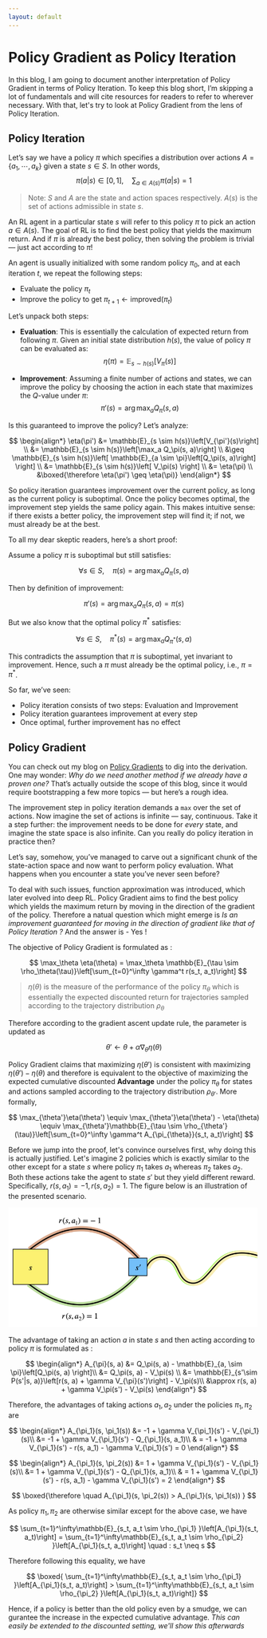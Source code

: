 ```yaml
---
layout: default
---
```


<link rel="stylesheet" href="/assets/theme.css">
<script src="/assets/theme-toggle.js" defer></script>
<link rel="icon" href="/assets/favicon.png" type="image/png">

<script type="text/javascript">
  window.MathJax = {
    tex: {
      inlineMath: [['$', '$'], ['\\(', '\\)']],
      processEscapes: true,
      processEnvironments: true
    },
    options: {
      renderActions: {
        findScript: [10, function (doc) {
          // escape Markdown italics (*) inside math
          for (const script of document.querySelectorAll('script[type^="math/tex"]')) {
            script.text = script.text.replace(/\^([^\s^_{}\\])/g, '^{$1}');
          }
        }, '']
      }
    }
  };
</script>

<script async id="MathJax-script" src="https://cdn.jsdelivr.net/npm/mathjax@3/es5/tex-mml-chtml.js"></script>

# Policy Gradient as Policy Iteration

In this blog, I am going to document another interpretation of Policy Gradient in terms of Policy Iteration. To keep this blog short, I’m skipping a lot of fundamentals and will cite resources for readers to refer to wherever necessary. With that, let's try to look at Policy Gradient from the lens of Policy Iteration.

## Policy Iteration

Let’s say we have a policy $\pi$ which specifies a distribution over actions $A = \{a_1, \cdots, a_k\}$ given a state $s \in S$. In other words,  
$$
\pi(a|s) \in [0, 1], \quad \sum_{a\in A(s)}\pi(a|s) = 1
$$
> Note: $S$ and $A$ are the state and action spaces respectively. $A(s)$ is the set of actions admissible in state $s$.

An RL agent in a particular state $s$ will refer to this policy $\pi$ to pick an action $a \in A(s)$. The goal of RL is to find the best policy that yields the maximum return. And if $\pi$ is already the best policy, then solving the problem is trivial — just act according to $\pi$!

An agent is usually initialized with some random policy $\pi_0$, and at each iteration $t$, we repeat the following steps:
- Evaluate the policy $\pi_t$
- Improve the policy to get $\pi_{t+1} \leftarrow \text{improved}(\pi_t)$

Let’s unpack both steps:

- **Evaluation**: This is essentially the calculation of expected return from following $\pi$. Given an initial state distribution $h(s)$, the value of policy $\pi$ can be evaluated as:
$$
\eta(\pi) = \mathbb{E}_{s \sim h(s)}\left[V_\pi(s)\right]
$$

- **Improvement**: Assuming a finite number of actions and states, we can improve the policy by choosing the action in each state that maximizes the $Q$-value under $\pi$:
$$
\pi'(s) = \arg\max_a Q_\pi(s, a)
$$

Is this guaranteed to improve the policy? Let’s analyze:

$$
\begin{align*}
\eta(\pi') &= \mathbb{E}_{s \sim h(s)}\left[V_{\pi'}(s)\right] \\
&= \mathbb{E}_{s \sim h(s)}\left[\max_a Q_\pi(s, a)\right] \\
&\geq \mathbb{E}_{s \sim h(s)}\left[ \mathbb{E}_{a \sim \pi}\left[Q_\pi(s, a)\right] \right] \\
&= \mathbb{E}_{s \sim h(s)}\left[ V_\pi(s) \right] \\
&= \eta(\pi) \\
&\boxed{\therefore \eta(\pi') \geq \eta(\pi)}
\end{align*}
$$

So policy iteration guarantees improvement over the current policy, as long as the current policy is suboptimal. Once the policy becomes optimal, the improvement step yields the same policy again. This makes intuitive sense: if there exists a better policy, the improvement step will find it; if not, we must already be at the best.

To all my dear skeptic readers, here’s a short proof:

Assume a policy $\pi$ is suboptimal but still satisfies:

$$
\forall s \in S,\quad \pi(s) = \arg\max_a Q_\pi(s, a)
$$

Then by definition of improvement:

$$
\pi'(s) = \arg\max_a Q_\pi(s, a) = \pi(s)
$$

But we also know that the optimal policy $\pi^*$ satisfies:

$$
\forall s \in S, \quad \pi^*(s) = \arg\max_a Q_{\pi^*}(s, a)
$$

This contradicts the assumption that $\pi$ is suboptimal, yet invariant to improvement. Hence, such a $\pi$ must already be the optimal policy, i.e., $\pi = \pi^*$.

So far, we’ve seen:
- Policy iteration consists of two steps: Evaluation and Improvement
- Policy iteration guarantees improvement at every step
- Once optimal, further improvement has no effect

## Policy Gradient

You can check out my blog on [Policy Gradients](policy-gradient.md) to dig into the derivation. One may wonder: *Why do we need another method if we already have a proven one?* That’s actually outside the scope of this blog, since it would require bootstrapping a few more topics — but here’s a rough idea.

The improvement step in policy iteration demands a `max` over the set of actions. Now imagine the set of actions is infinite — say, continuous. Take it a step further: the improvement needs to be done for *every* state, and imagine the state space is also infinite. Can you really do policy iteration in practice then?

Let’s say, somehow, you’ve managed to carve out a significant chunk of the state-action space and now want to perform policy evaluation. What happens when you encounter a state you’ve never seen before?

To deal with such issues, function approximation was introduced, which later evolved into deep RL. Policy Gradient aims to find the best policy which yields the maximum return by moving in the direction of the gradient of the policy. Therefore a natual question which might emerge is *Is an improvement guaranteed for moving in the direction of gradient like that of Policy Iteration ?* And the answer is - Yes !

The objective of Policy Gradient is formulated as :

$$
\max_\theta \eta(\theta) = \max_\theta \mathbb{E}_{\tau \sim \rho_\theta(\tau)}\left[\sum_{t=0}^\infty \gamma^t r(s_t, a_t)\right]
$$

> $\eta(\theta)$ is the measure of the performance of the policy $\pi_\theta$ which is essentially the expected discounted return for trajectories sampled according to the trajectory distribution $\rho_\theta$

Therefore according to the gradient ascent update rule, the parameter is updated as 

$$
\theta' \leftarrow \theta + \alpha \nabla_\theta \eta(\theta)
$$

Policy Gradient claims that maximizing $\eta(\theta')$ is consistent with maximizing $\eta(\theta') - \eta(\theta)$ and therefore is equivalent to the objective of maximizing the expected cumulative discounted **Advantage** under the policy $\pi_{\theta}$ for states and actions sampled according to the trajectory distribution $\rho_{\theta'}$. More formally, 

$$
\max_{\theta'}\eta(\theta') \equiv \max_{\theta'}\eta(\theta') - \eta(\theta) \equiv \max_{\theta'}\mathbb{E}_{\tau \sim \rho_{\theta'}(\tau)}\left[\sum_{t=0}^\infty \gamma^t A_{\pi_{\theta}}(s_t, a_t)\right]
$$

Before we jump into the proof, let's convince ourselves first, why doing this is actually justified. Let's imagine 2 policies which is exactly similar to the other except for a state $s$ where policy $\pi_1$ takes $a_1$ whereas $\pi_2$ takes $a_2$. Both these actions take the agent to state $s'$ but they yield different reward. Specifically, $r(s, a_1) = -1, r(s, a_2) = 1$. The figure below is an illustration of the presented scenario. 

<img src="assets/2_trajectpry_w_1_diff_action.png" alt="Cumulative Cognition vs T" width="500"/>

The advantage of taking an action $a$ in state $s$ and then acting according to policy $\pi$ is formulated as :

$$
\begin{align*}
A_{\pi}(s, a) &= Q_\pi(s, a) - \mathbb{E}_{a, \sim \pi}\left[Q_\pi(s, a) \right]\\ 
&= Q_\pi(s, a)  - V_\pi(s) \\
&= \mathbb{E}_{s'\sim P(s'|s, a)}\left[r(s, a) + \gamma V_{\pi}(s')\right] - V_\pi(s)\\
&\approx r(s, a) + \gamma V_\pi(s') - V_\pi(s)
\end{align*}
$$

Therefore, the advantages of taking actions $a_1, a_2$ under the policies $\pi_1, \pi_2$ are 

$$
\begin{align*}
A_{\pi_1}(s, \pi_1(s)) &= -1 + \gamma V_{\pi_1}(s') - V_{\pi_1}(s)\\
&= -1 + \gamma V_{\pi_1}(s') - Q_{\pi_1}(s, a_1)\\
& = -1 + \gamma V_{\pi_1}(s') - r(s, a_1) - \gamma V_{\pi_1}(s') = 0
\end{align*}
$$

$$
\begin{align*}
A_{\pi_1}(s, \pi_2(s)) &= 1 + \gamma V_{\pi_1}(s') - V_{\pi_1}(s)\\
&= 1 + \gamma V_{\pi_1}(s') - Q_{\pi_1}(s, a_1)\\
& = 1 + \gamma V_{\pi_1}(s') - r(s, a_1) - \gamma V_{\pi_1}(s') = 2
\end{align*}
$$

$$
\boxed{\therefore \quad A_{\pi_1}(s, \pi_2(s)) > A_{\pi_1}(s, \pi_1(s)) }
$$

As policy $\pi_1, \pi_2$ are otherwise similar except for the above case, we have 

$$
\sum_{t=1}^\infty\mathbb{E}_{s_t, a_t \sim \rho_{\pi_1} }\left[A_{\pi_1}(s_t, a_t)\right] = \sum_{t=1}^\infty\mathbb{E}_{s_t, a_t \sim \rho_{\pi_2} }\left[A_{\pi_1}(s_t, a_t)\right] \quad : s_t \neq s
$$

Therefore following this equality, we have 

$$
\boxed{
\sum_{t=1}^\infty\mathbb{E}_{s_t, a_t \sim \rho_{\pi_1} }\left[A_{\pi_1}(s_t, a_t)\right] > \sum_{t=1}^\infty\mathbb{E}_{s_t, a_t \sim \rho_{\pi_2} }\left[A_{\pi_1}(s_t, a_t)\right]}
$$

Hence, if a policy is better than the old policy even by a smudge, we can gurantee the increase in the expected cumulative advantage. *This can easily be extended to the discounted setting, we'll show this afterwards*
